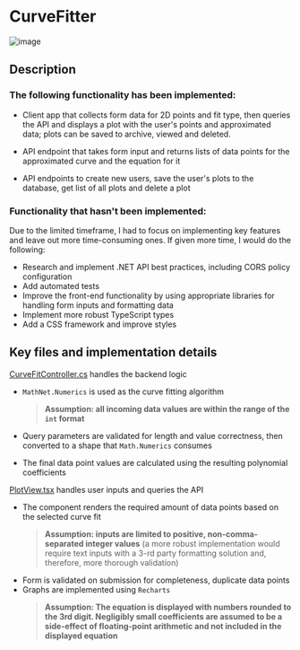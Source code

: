# CurveFitter

![image](https://github.com/dariatsvetkova/CurveFitterAssignment/assets/68360696/892ffe0d-14cd-483c-b45d-346c73906e3a)

## Description

### The following functionality has been implemented:

* Client app that collects form data for 2D points and fit type, then queries the API and displays a plot with the user's points and approximated data; plots can be saved to archive, viewed and deleted.

* API endpoint that takes form input and returns lists of data points for the approximated curve and the equation for it

* API endpoints to create new users, save the user's plots to the database, get list of all plots and delete a plot

### Functionality that hasn't been implemented:

Due to the limited timeframe, I had to focus on implementing key features and leave out more time-consuming ones. If given more time, I would do the following:

- Research and implement .NET API best practices, including CORS policy configuration
- Add automated tests
- Improve the front-end functionality by using appropriate libraries for handling form inputs and formatting data
- Implement more robust TypeScript types
- Add a CSS framework and improve styles

## Key files and implementation details

[CurveFitController.cs](https://github.com/dariatsvetkova/CurveFitterAssignment/blob/80b62d2d3f938d996126d366dee08ef5cf380518/CurveFitter.Server/Controllers/CurveFitController.cs) handles the backend logic

  - `MathNet.Numerics` is used as the curve fitting algorithm
    > **Assumption: all incoming data values are within the range of the `int` format**
  
  - Query parameters are validated for length and value correctness, then converted to a shape that `Math.Numerics` consumes
  - The final data point values are calculated using the resulting polynomial coefficients

[PlotView.tsx](https://github.com/dariatsvetkova/CurveFitterAssignment/blob/80b62d2d3f938d996126d366dee08ef5cf380518/curvefitter.client/src/components/PlotView.tsx) handles user inputs and queries the API

  - The component renders the required amount of data points based on the selected curve fit
    > **Assumption: inputs are limited to positive, non-comma-separated integer values** (a more robust implementation would require text inputs with a 3-rd party formatting solution and, therefore, more thorough validation)
  - Form is validated on submission for completeness, duplicate data points
  - Graphs are implemented using `Recharts`
    > **Assumption: The equation is displayed with numbers rounded to the 3rd digit. Negligibly small coefficients are assumed to be a side-effect of floating-point arithmetic and not included in the displayed equation**
